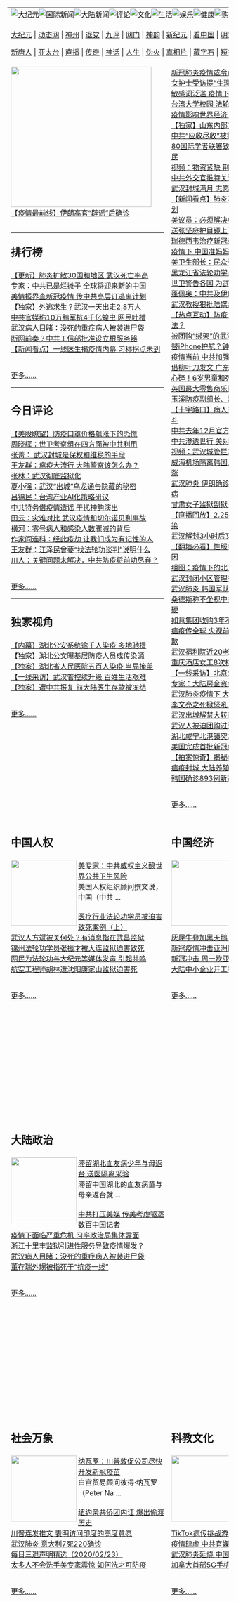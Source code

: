 <a name="1" id="1" target="_blank">&nbsp;</a> <span id="1">&nbsp;</span><table border="0"><tr><td colspan="3" VALIGN=TOP nowrap><a href="https://github.com/cdhmw2466/djy/blob/master/gb/nsc413.md#1"><img src="https://raw.githubusercontent.com/cdhmw2466/www/master/t/djy/1.jpg" title="大纪元"></a><a href="https://github.com/cdhmw2466/djy/blob/master/gb/n24hr.md#1"><img src="https://raw.githubusercontent.com/cdhmw2466/www/master/t/djy/3.jpg" title="国际新闻"></a><a href="https://github.com/cdhmw2466/djy/blob/master/gb/nsc413.md#1"><img src="https://raw.githubusercontent.com/cdhmw2466/www/master/t/djy/4.jpg" title="大陆新闻"></a><a href="https://github.com/cdhmw2466/djy/blob/master/gb/news392.md#1"><img src="https://raw.githubusercontent.com/cdhmw2466/www/master/t/djy/5.jpg" title="评论"></a><a href="https://github.com/cdhmw2466/djy/blob/master/gb/news2007.md#1"><img src="https://raw.githubusercontent.com/cdhmw2466/www/master/t/djy/6.jpg" title="文化"></a><a href="https://github.com/cdhmw2466/djy/blob/master/gb/news2008.md#1"><img src="https://raw.githubusercontent.com/cdhmw2466/www/master/t/djy/7.jpg" title="生活"></a><a href="https://github.com/cdhmw2466/djy/blob/master/gb/ncyule.md#1"><img src="https://raw.githubusercontent.com/cdhmw2466/www/master/t/djy/8.jpg" title="娱乐"></a><a href="https://github.com/cdhmw2466/djy/blob/master/gb/nsc1002.md#1"><img src="https://raw.githubusercontent.com/cdhmw2466/www/master/t/djy/9.jpg" title="健康"><a href="https://www.youlucky.com"><img src="https://raw.githubusercontent.com/cdhmw2466/www/master/t/djy/10.jpg" title="购物"></a><a href="https://donate.epochtimes.com/?utm_medium=epochtimes&utm_source=referral&utm_campaign=donate_button_djyarticleheader"><img src="https://raw.githubusercontent.com/cdhmw2466/www/master/t/djy/12.jpg" title="捐款"></a></td></tr><tr><td colspan="3" VALIGN=TOP nowrap><p><a href="https://fg.tz33.ga/hua/7" rel="nofollow">大纪元</a> | <a href="https://fg.tz33.ga/hua/513" rel="nofollow">动态网</a> | <a href="https://git.io/fjHpv" rel="nofollow">神州</a> | <a href="https://fg.tz33.ga/hua/8" rel="nofollow">退党</a> | <a href="https://git.io/fjHpU" rel="nofollow">九评</a> | <a href="https://git.io/fjHpT" rel="nofollow">网门</a> | <a href="https://fg.tz33.ga/hua/4" rel="nofollow">神韵</a> | <a href="https://git.io/fjHpI" rel="nofollow">新纪元</a> | <a href="https://fg.tz33.ga/hua/11" rel="nofollow">看中国</a> | <a href="https://fg.tz33.ga/hua/3" rel="nofollow">明慧网</a> | <a href="https://git.io/fjHpq" rel="nofollow">明慧十方</a> | <a href="https://git.io/fj9lQ" rel="nofollow">明慧焦点</a> | <a href="https://fg.tz33.ga/hua/9" rel="nofollow">希望之声</a> | <a href="https://git.io/fjHpY" rel="nofollow">漫谈党文化</a ></p><p><a href="https://fg.tz33.ga/hua/5" rel="nofollow">新唐人</a> | <a href="https://git.io/JervF" rel="nofollow">亚太台</a> | <a href="https://git.io/fjHpG" rel="nofollow">直播</a> | <a href="https://git.io/fj9lp" rel="nofollow">传奇</a> | <a href="https://git.io/fj9lX" rel="nofollow">神话</a> | <a href="https://git.io/fjHpZ" rel="nofollow">人生</a> | <a href="https://git.io/fjFNJ" rel="nofollow">伪火</a > | <a href="https://git.io/fjHpc" rel="nofollow">真相片</a> | <a href="https://git.io/fj9lK" rel="nofollow">藏字石</a> | <a href="https://git.io/fj9l5" rel="nofollow">短视频</a> | <a href="https://git.io/fjHpW" rel="nofollow">告诉未来</a > | <a href="https://git.io/fjHpl" rel="nofollow">终级目的</a> | <a href="https://git.io/fj9lM" rel="nofollow">中共活摘</a > | <a href="https://git.io/fjHp4" rel="nofollow">风雨天地行</a></p></td></tr>
<tr><td VALIGN=TOP width="355" height="1000"><a href="https://github.com/cdhmw2466/djy/blob/master/gb/20/2/25/n11895902.md#1"><img width="320" src="https://i.epochtimes.com/assets/uploads/2020/02/c7f965000ed5bb7b8155117cc8d2e903-320x200.jpg">【疫情最前线】伊朗高官“辟谣”后确诊</a><br><h2><p><hr><strong>排行榜</strong></p></h2>
<a href="https://github.com/cdhmw2466/djy/blob/master/gb/20/1/17/n11801312.md#1">【更新】肺炎扩散30国和地区 武汉死亡率高</a><br>
<a href="https://github.com/cdhmw2466/djy/blob/master/gb/20/2/19/n11879930.md#1">专家：中共已是烂摊子 全球将迎来新的中国</a><br>
<a href="https://github.com/cdhmw2466/djy/blob/master/gb/20/2/22/n11888161.md#1">美情报界查新冠疫情 传中共高层订逃离计划</a><br>
<a href="https://github.com/cdhmw2466/djy/blob/master/gb/20/2/19/n11879658.md#1">【独家】外逃求生？武汉一天出走2.8万人</a><br>
<a href="https://github.com/cdhmw2466/djy/blob/master/gb/20/2/21/n11885738.md#1">中共官媒称10万鸭军抗4千亿蝗虫 网民吐槽</a><br>
<a href="https://github.com/cdhmw2466/djy/blob/master/gb/20/2/24/n11892728.md#1">武汉病人目睹：没死的重症病人被装进尸袋</a><br>
<a href="https://github.com/cdhmw2466/djy/blob/master/gb/20/2/20/n11883520.md#1">断网前奏？中共工信部批准设立根服务器</a><br>
<a href="https://github.com/cdhmw2466/djy/blob/master/gb/20/2/21/n11886484.md#1">【新闻看点】一线医生揭疫情内幕 习称拐点未到</a><br>
<br><p><a href="https://github.com/cdhmw2466/djy/blob/master/gb/nscrw413.md#1">更多......</a></p><hr><h2><p><strong>今日评论</strong></p></h2>
<a href="https://github.com/cdhmw2466/djy/blob/master/gb/20/2/25/n11895850.md#1">【美股瞭望】防疫口罩价格飙涨下的恐慌</a><br>
<a href="https://github.com/cdhmw2466/djy/blob/master/gb/20/2/25/n11895356.md#1">周晓辉：世卫考察组在四方面被中共利用</a><br>
<a href="https://github.com/cdhmw2466/djy/blob/master/gb/20/2/25/n11895293.md#1">张菁： 武汉封城是保权和维稳的手段</a><br>
<a href="https://github.com/cdhmw2466/djy/blob/master/gb/20/2/25/n11895418.md#1">王友群：瘟疫大流行 大陆警察该怎么办？</a><br>
<a href="https://github.com/cdhmw2466/djy/blob/master/gb/20/2/25/n11895363.md#1">张林：武汉彻底监狱化</a><br>
<a href="https://github.com/cdhmw2466/djy/blob/master/gb/20/2/25/n11895280.md#1">夏小强：武汉“出城”乌龙通告隐藏的秘密</a><br>
<a href="https://github.com/cdhmw2466/djy/blob/master/gb/20/2/25/n11894982.md#1">吕锡民：台湾产业AI化策略研议</a><br>
<a href="https://github.com/cdhmw2466/djy/blob/master/gb/20/2/25/n11894363.md#1">中共特务借疫情造谣 干扰神韵演出</a><br>
<a href="https://github.com/cdhmw2466/djy/blob/master/gb/20/2/23/n11889371.md#1">田云：灾难对比 武汉疫情和切尔诺贝利事故</a><br>
<a href="https://github.com/cdhmw2466/djy/blob/master/gb/20/2/25/n11894188.md#1">横河：零号病人和感染人数骤减的背后</a><br>
<a href="https://github.com/cdhmw2466/djy/blob/master/gb/20/2/25/n11894121.md#1">作家阎连科：经此疫劫 让我们成为有记性的人</a><br>
<a href="https://github.com/cdhmw2466/djy/blob/master/gb/20/2/25/n11893471.md#1">王友群：江泽民曾要“找法轮功谈判”说明什么</a><br>
<a href="https://github.com/cdhmw2466/djy/blob/master/gb/20/2/24/n11893421.md#1">川人：关键问题未解决，中共防疫将前功尽弃？</a><br>
<br><p><a href="https://github.com/cdhmw2466/djy/blob/master/gb/news392.md#1">更多......</a></p><hr><h2><p><strong>独家视角</strong></p></h2>
<a href="https://github.com/cdhmw2466/djy/blob/master/gb/20/2/22/n11888526.md#1">【内幕】湖北公安系统逾千人染疫 多地驰援</a><br>
<a href="https://github.com/cdhmw2466/djy/blob/master/gb/20/2/22/n11887125.md#1">【独家】湖北公文曝基层防疫人员成传染源</a><br>
<a href="https://github.com/cdhmw2466/djy/blob/master/gb/20/2/22/n11888080.md#1">【独家】湖北省人民医院五百人染疫 当局掩盖</a><br>
<a href="https://github.com/cdhmw2466/djy/blob/master/gb/20/2/22/n11886970.md#1">【一线采访】武汉管控续升级 百姓生活艰难</a><br>
<a href="https://github.com/cdhmw2466/djy/blob/master/gb/20/2/21/n11884783.md#1">【独家】遭中共报复 前大陆医生存款被冻结</a><br>
<br><p><a href="https://github.com/cdhmw2466/djy/blob/master/gb/nf6092.md#1">更多......</a></p>
</td><td VALIGN=TOP width="352">
<a href="https://github.com/cdhmw2466/djy/blob/master/gb/20/2/25/n11895835.md#1">新冠肺炎疫情或令商界加速放弃“中国制造”</a><br>
<a href="https://github.com/cdhmw2466/djy/blob/master/gb/20/2/25/n11895768.md#1">女护士受访提“生理期” 央视删镜头遭轰</a><br>
<a href="https://github.com/cdhmw2466/djy/blob/master/gb/20/2/25/n11895793.md#1">敏感词泛滥 疫情下网络上课遇连串尴尬</a><br>
<a href="https://github.com/cdhmw2466/djy/blob/master/gb/20/2/25/n11895392.md#1">台湾大学校园 法轮功社团传真相</a><br>
<a href="https://github.com/cdhmw2466/djy/blob/master/gb/20/2/25/n11895634.md#1">疫情影响世界经济 全球供应链面临重组</a><br>
<a href="https://github.com/cdhmw2466/djy/blob/master/gb/20/2/24/n11891016.md#1">【独家】山东内部文件：确诊数是公布的数倍</a><br>
<a href="https://github.com/cdhmw2466/djy/blob/master/gb/20/2/25/n11895431.md#1">中共“应收尽收”被指空话 不少病患求救遭拒</a><br>
<a href="https://github.com/cdhmw2466/djy/blob/master/gb/20/2/25/n11895601.md#1">80国际学者联署致函习近平：言论自由还人民</a><br>
<a href="https://github.com/cdhmw2466/djy/blob/master/gb/20/2/25/n11895433.md#1">视频：物资紧缺 荆州救灾物资“领导先拿”</a><br>
<a href="https://github.com/cdhmw2466/djy/blob/master/gb/20/2/25/n11895424.md#1">中共外交官推特关注日本前色情女星惹议</a><br>
<a href="https://github.com/cdhmw2466/djy/blob/master/gb/20/2/25/n11895282.md#1">武汉封城满月 志愿者接受VOA采访遭训诫</a><br>
<a href="https://github.com/cdhmw2466/djy/blob/master/gb/20/2/25/n11895448.md#1">【新闻看点】肺炎攻进中南海？传密订出逃计划</a><br>
<a href="https://github.com/cdhmw2466/djy/blob/master/gb/20/2/25/n11895991.md#1">美议员：必须解决中国垄断美国药品的问题</a><br>
<a href="https://github.com/cdhmw2466/djy/blob/master/gb/20/2/25/n11895723.md#1">送张坚庭护目镜上飞机 梁芷珊：最佳小礼物</a><br>
<a href="https://github.com/cdhmw2466/djy/blob/master/gb/20/2/25/n11895845.md#1">瑞德西韦治疗新冠患者 美进行首个临床试验</a><br>
<a href="https://github.com/cdhmw2466/djy/blob/master/gb/20/2/25/n11895683.md#1">疫情下 中国准妈妈们面临哪些痛苦和困境</a><br>
<a href="https://github.com/cdhmw2466/djy/blob/master/gb/20/2/25/n11895308.md#1">美卫生部长：民众要学习新冠病毒预防知识</a><br>
<a href="https://github.com/cdhmw2466/djy/blob/master/gb/20/2/25/n11894617.md#1">黑龙江省法轮功学员李秀芹被迫害致死</a><br>
<a href="https://github.com/cdhmw2466/djy/blob/master/gb/20/2/25/n11895336.md#1">世卫警告各国 为武汉肺炎持续蔓延做好准备</a><br>
<a href="https://github.com/cdhmw2466/djy/blob/master/gb/20/2/25/n11895492.md#1">蓬佩奥：中共及伊朗隐匿新冠疫情 危害全球</a><br>
<a href="https://github.com/cdhmw2466/djy/blob/master/gb/20/2/25/n11895214.md#1">武汉教授狠批陆媒疫情报导：侮辱人智商</a><br>
<a href="https://github.com/cdhmw2466/djy/blob/master/gb/20/2/25/n11895423.md#1">【热点互动】防疫复工双重压力 北京乱章法？</a><br>
<a href="https://github.com/cdhmw2466/djy/blob/master/gb/20/2/25/n11895316.md#1">被团购“绑架”的武汉人：蔬菜贵又腐烂</a><br>
<a href="https://github.com/cdhmw2466/djy/blob/master/gb/20/2/25/n11895366.md#1">替iPhone护航？钟南山被富士康聘为总顾问</a><br>
<a href="https://github.com/cdhmw2466/djy/blob/master/gb/20/2/25/n11895345.md#1">疫情当前 中共加强审查和宣传 引发反弹</a><br>
<a href="https://github.com/cdhmw2466/djy/blob/master/gb/20/2/25/n11895199.md#1">借柳叶刀发文 广东医护武汉公开吁国际援助</a><br>
<a href="https://github.com/cdhmw2466/djy/blob/master/gb/20/2/25/n11895217.md#1">心碎！6岁男童和死去多日的爷爷</a><br>
<a href="https://github.com/cdhmw2466/djy/blob/master/gb/20/2/25/n11895230.md#1">英国最大零售商乐购全面退出中国</a><br>
<a href="https://github.com/cdhmw2466/djy/blob/master/gb/20/2/25/n11895172.md#1">玉溪防疫副组长、副市长蔡四宏突然落马</a><br>
<a href="https://github.com/cdhmw2466/djy/blob/master/gb/20/2/25/n11893784.md#1">【十字路口】病人未死被火化 武汉解封曝权斗</a><br>
<a href="https://github.com/cdhmw2466/djy/blob/master/gb/20/2/25/n11893522.md#1">中共去年12月官方报告传染病例暴增</a><br>
<a href="https://github.com/cdhmw2466/djy/blob/master/gb/20/2/25/n11894995.md#1">中共渗透世行 美对冲基金创办人促全面问责</a><br>
<a href="https://github.com/cdhmw2466/djy/blob/master/gb/20/2/25/n11894684.md#1">视频：武汉城管拦车抢走四川运来的救灾蔬菜</a><br>
<a href="https://github.com/cdhmw2466/djy/blob/master/gb/20/2/25/n11894438.md#1">威海机场隔离韩国入境者 首尔飞青岛票价暴涨</a><br>
<a href="https://github.com/cdhmw2466/djy/blob/master/gb/20/2/25/n11894906.md#1">武汉肺炎 伊朗确诊95例16死 卫生副部长染病</a><br>
<a href="https://github.com/cdhmw2466/djy/blob/master/gb/20/2/24/n11892230.md#1">甘肃女子监狱副狱长朱鸿的恶行</a><br>
<a href="https://github.com/cdhmw2466/djy/blob/master/gb/20/2/25/n11894749.md#1">【直播回放】2.25新肺炎追踪：伊朗高官感染</a><br>
<a href="https://github.com/cdhmw2466/djy/blob/master/gb/20/2/24/n11892880.md#1">武汉解封3小时后又封城 中共防疫指挥混乱</a><br>
<a href="https://github.com/cdhmw2466/djy/blob/master/gb/20/2/25/n11893837.md#1">【翻墙必看】性服务或是浙江监狱染瘟疫的原因</a><br>
<a href="https://github.com/cdhmw2466/djy/blob/master/gb/20/2/25/n11894643.md#1">组图：疫情下的北京</a><br>
<a href="https://github.com/cdhmw2466/djy/blob/master/gb/20/2/25/n11894718.md#1">武汉封闭小区管理存漏洞 值守人员玩手机</a><br>
<a href="https://github.com/cdhmw2466/djy/blob/master/gb/20/2/25/n11894703.md#1">武汉肺炎 韩国军队确诊18例 逾9230人隔离</a><br>
<a href="https://github.com/cdhmw2466/djy/blob/master/gb/20/2/25/n11894366.md#1">桑德斯称不坐视中共犯台 专家：美对中共强硬</a><br>
<a href="https://github.com/cdhmw2466/djy/blob/master/gb/20/2/25/n11894251.md#1">如意集团收购3年不付钱 以色列成衣商拟起诉</a><br>
<a href="https://github.com/cdhmw2466/djy/blob/master/gb/20/2/25/n11894490.md#1">瘟疫传全球 央视前主持人：中共需向世界道歉</a><br>
<a href="https://github.com/cdhmw2466/djy/blob/master/gb/20/2/25/n11893680.md#1">武汉福利院近20老人死亡 多名医护染肺炎</a><br>
<a href="https://github.com/cdhmw2466/djy/blob/master/gb/20/2/25/n11894459.md#1">重庆酒店女工8次核酸检测阴性后确诊</a><br>
<a href="https://github.com/cdhmw2466/djy/blob/master/gb/20/2/25/n11894212.md#1">【一线采访】北京疫情猛烈 网友绘新冠地图</a><br>
<a href="https://github.com/cdhmw2466/djy/blob/master/gb/20/2/25/n11893799.md#1">专家：大陆房企资金压力将在3月份出现</a><br>
<a href="https://github.com/cdhmw2466/djy/blob/master/gb/20/2/25/n11894035.md#1">武汉肺炎疫情下 大陆民众“画肉解馋”</a><br>
<a href="https://github.com/cdhmw2466/djy/blob/master/gb/20/2/25/n11893777.md#1">李文亮之死掀怒吼 中国的切尔诺贝利时刻？</a><br>
<a href="https://github.com/cdhmw2466/djy/blob/master/gb/20/2/25/n11894036.md#1">武汉出城解禁大转弯 解封令是谁签发的？</a><br>
<a href="https://github.com/cdhmw2466/djy/blob/master/gb/20/2/25/n11893802.md#1">武汉人被迫团购过活 230元买全肥生虫猪肉</a><br>
<a href="https://github.com/cdhmw2466/djy/blob/master/gb/20/2/25/n11893921.md#1">湖北咸宁北港镇突发大火 一名救火村民身亡</a><br>
<a href="https://github.com/cdhmw2466/djy/blob/master/gb/20/2/25/n11893526.md#1">美国完成首批新冠疫苗 四月进行临床试验</a><br>
<a href="https://github.com/cdhmw2466/djy/blob/master/gb/20/2/25/n11893753.md#1">【拍案惊奇】揭秘俄超强防疫部 有特效药？</a><br>
<a href="https://github.com/cdhmw2466/djy/blob/master/gb/20/2/25/n11893705.md#1">瘟疫封城 大陆养殖户血本无归</a><br>
<a href="https://github.com/cdhmw2466/djy/blob/master/gb/20/2/25/n11893662.md#1">韩国确诊893例新冠 美提升旅行警告至第3级</a><br>
<br><p><a href="https://github.com/cdhmw2466/djy/blob/master/gb/nsc413_2.md#1">更多......</a></p></td><td VALIGN=TOP rowspan=6 width="156" align="middle"><a href="https://git.io/fj9l0" target="_blank"><img width="130" src="https://raw.githubusercontent.com/cdhmw2466/www/master/t/djy/gudianwu.jpg" title="神韵古典舞技巧表演" alt="神韵古典舞技巧表演"><br>神韵古典舞表演</a><br><a href="https://git.io/fj9la" target="_blank"><img width="130" src="https://raw.githubusercontent.com/cdhmw2466/www/master/t/djy/9ping.jpg" title="九评共产党" alt="九评共产党"><br>九评共产党</a><br><a href="https://git.io/fj9lr" target="_blank"><img width="130" src="https://raw.githubusercontent.com/cdhmw2466/www/master/t/djy/communism.jpg" title="共产主义终极目的" alt="共产主义终极目的"><br>共产主义终极目的</a><br><a href="https://git.io/fjFNJ" target="_blank"><img width="130" src="https://raw.githubusercontent.com/cdhmw2466/www/master/t/djy/weihuo.jpg" title="中共的伪火骗局"" alt="中共的伪火骗局""><br>中共的伪火骗局"</a><br><a href="https://git.io/fj9lK" target="_blank"><img width="130" src="https://raw.githubusercontent.com/cdhmw2466/www/master/t/djy/changzhi.jpg" title="古今奇观-藏字石" alt="古今奇观-藏字石"><br>古今奇观-藏字石</a><br><a href="https://git.io/fj9lP" target="_blank"><img width="130" src="https://raw.githubusercontent.com/cdhmw2466/www/master/t/djy/tianan.jpg" title="通往天安门的旅程" alt="通往天安门的旅程"><br>通往天安门的旅程</a><br><a href="https://git.io/fj9lX" target="_blank"><img width="130" src="https://raw.githubusercontent.com/cdhmw2466/www/master/t/djy/weilai.jpg" title="未来人的神话" alt="未来人的神话"><br>未来人的神话故事</a><br><a href="https://git.io/fj9l1" target="_blank"><img width="130" src="https://raw.githubusercontent.com/cdhmw2466/www/master/t/djy/ji-zy.jpg" title="中共罪恶的活摘" alt="中共罪恶的活摘"><br>中共罪恶的活摘</a><br><a href="https://git.io/fj9lM" target="_blank"><img width="130" src="https://raw.githubusercontent.com/cdhmw2466/www/master/t/djy/huozhai.jpg" title="铁证如山" alt="铁证如山"><br>铁证如山</a><br><a href="https://git.io/fj9lD" target="_blank"><img width="130" src="https://raw.githubusercontent.com/cdhmw2466/www/master/t/djy/4ke.jpg" title="一家四口死于中共暴政" alt="一家四口死于中共暴政"><br>一家四口死于暴政</a><br><a href="https://git.io/fj9ly" target="_blank"><img width="130" src="https://raw.githubusercontent.com/cdhmw2466/www/master/t/djy/jie-di.jpg" title="─弟妹相继死于中共迫害" alt="─弟妹相继死于中共迫害"><br>弟妹相继死于迫害</a><br><a href="https://git.io/fj9lS" target="_blank"><img width="130" src="https://raw.githubusercontent.com/cdhmw2466/www/master/t/djy/ma-sj.jpg" title="她们许多已经被中共迫害至死" alt="她们许多已经被中共迫害至死"><br>她们被中共迫害死</a><br><a href="https://git.io/fj9l9" target="_blank"><img width="130" src="https://raw.githubusercontent.com/cdhmw2466/www/master/t/djy/shuan-cxl.jpg" title="双城血泪" alt="双城血泪"><br>双城血泪</a><br><a href="https://git.io/fj9lH" target="_blank"><img width="130" src="https://raw.githubusercontent.com/cdhmw2466/www/master/t/djy/wu-zbh.jpg" title="震撼人心的无罪辩护" alt="震撼人心的无罪辩护"><br>无罪辩护震撼人心</a><br><a href="https://git.io/fj9lQ" target="_blank"><img width="130" src="https://raw.githubusercontent.com/cdhmw2466/www/master/t/djy/6c10-720.jpg" title="从610到720" alt="从610到720"><br>从610到720</a><br><a href="https://git.io/fj9l7" target="_blank"><img width="130" src="https://raw.githubusercontent.com/cdhmw2466/www/master/t/djy/xian-z.jpg" title="中共官员的选择" alt="中共官员的选择"><br>中共官员的选择</a><br><a href="https://git.io/fj9l5" target="_blank"><img width="130" src="https://raw.githubusercontent.com/cdhmw2466/www/master/t/djy/1400l.jpg" title="剖析1400例" alt="剖析1400例"><br>剖析1400例</a><br><a href="https://git.io/fj9lb" target="_blank"><img width="130" src="https://raw.githubusercontent.com/cdhmw2466/www/master/t/djy/425.jpg" title="万人上访真相" alt="万人上访真相"><br>万人上访真相</a><br><a href="https://git.io/fj9lN" target="_blank"><img width="130" src="https://raw.githubusercontent.com/cdhmw2466/www/master/t/djy/qing-h.jpg" title="被中共迫害的清华学子" alt="被中共迫害的清华学子"><br>被迫害的清华学子</a><br><a href="https://git.io/fj9lx" target="_blank"><img width="130" src="https://raw.githubusercontent.com/cdhmw2466/www/master/t/djy/jian-z513.jpg" title="见证513" alt="见证513"><br>见证513</a><br><a href="https://git.io/fj9lp" target="_blank"><img width="130" src="https://raw.githubusercontent.com/cdhmw2466/www/master/t/djy/gongfu.jpg" title="功夫 寻道" alt="功夫 寻道"><br>功夫 寻道</a><br><a href="https://git.io/fj9lh" target="_blank"><img width="130" src="https://raw.githubusercontent.com/cdhmw2466/www/master/t/djy/guangguimian.jpg" title="歌唱家人生奇迹" alt="歌唱家人生奇迹"><br>歌唱家的人生奇迹</a><br><a href="https://git.io/fj9lj" target="_blank"><img width="130" src="https://raw.githubusercontent.com/cdhmw2466/www/master/t/djy/ming-jjy.jpg" title="名校精英的选择" alt="名校精英的选择"><br>名校精英的选择</a><br><a href="https://git.io/fj98e" target="_blank"><img width="130" src="https://raw.githubusercontent.com/cdhmw2466/www/master/t/djy/yin-lj.jpg" title="音乐之家的故事" alt="音乐之家的故事"><br>音乐之家的故事</a><br><a href="https://git.io/fj98v" target="_blank"><img width="130" src="https://raw.githubusercontent.com/cdhmw2466/www/master/t/djy/ming-hsf.jpg" title="平凡中的不平凡" alt="平凡中的不平凡"><br>平凡中的不平凡</a><br><a href="https://github.com/cdhmw2466/djy/blob/master/gb/13/9/29/n3974789.md?dfh#1" target="_blank"><img width="128" src="https://raw.githubusercontent.com/cdhmw2466/www/master/t/130/nizhibeituolanlao.jpg" title="善良女士被投男牢"  alt="善良女士被投男牢"><br>善良女士被投男牢</a><br><a href="https://github.com/cdhmw2466/djy/blob/master/gb/16/3/16/n4663449.md?dfh#1" target="_blank"><img width="128" src="https://raw.githubusercontent.com/cdhmw2466/www/master/t/130/huozhai1.jpg" title="警卫目击中共活摘"  alt="警卫目击中共活摘"><br>警卫目击中共活摘</a><br><a href="https://github.com/cdhmw2466/djy/blob/master/gb/10/11/7/n3077476.md?dfh#1" target="_blank"><img width="128" src="https://raw.githubusercontent.com/cdhmw2466/www/master/t/130/motoumks.jpg" title="马克思的成魔之路"  alt="马克思的成魔之路"><br>马克思的成魔之路</a><br><a href="https://github.com/cdhmw2466/djy/blob/master/gb/18/12/9/n10900044.md?dfh#1" target="_blank"><img width="128" src="https://raw.githubusercontent.com/cdhmw2466/www/master/t/130/konggaojm.jpg" title="303万人的举报"  alt="303万人的举报"><br>303万人的举报</a><br><a href="https://github.com/cdhmw2466/djy/blob/master/gb/8/12/18/n2367165.md?dfh#1" target="_blank"><img width="128" src="https://raw.githubusercontent.com/cdhmw2466/www/master/t/130/lianganduibi.jpg" title="海峡两岸强烈反差"  alt="海峡两岸强烈反差"><br>海峡两岸强烈反差</a><br><a href="https://github.com/cdhmw2466/djy/blob/master/gb/18/10/27/n10812623.md?dfh#1" target="_blank"><img width="128" src="https://raw.githubusercontent.com/cdhmw2466/www/master/t/130/yindu.jpg" title="印度媒体报道东方"  alt="印度媒体报道东方"><br>印度媒体报道东方</a><br><a href="https://github.com/cdhmw2466/djy/blob/master/gb/18/6/9/n10469652.md?dfh#1" target="_blank"><img width="128" src="https://raw.githubusercontent.com/cdhmw2466/www/master/t/130/xuejiao.jpg" title="不一样的海外校园"  alt="不一样的海外校园"><br>不一样的海外校园</a><br>
<tr><td VALIGN=TOP width="355"><h2><p><strong>中国人权</strong></p></h2><a href="https://github.com/cdhmw2466/djy/blob/master/gb/20/2/25/n11893474.md#1"><img width="150" align ="left" src="https://i.epochtimes.com/assets/uploads/2019/12/2019-12-010.16-150x120.jpg"></a><a href="https://github.com/cdhmw2466/djy/blob/master/gb/20/2/25/n11893474.md#1">美专家：中共威权主义酿世界公共卫生风险</a><br>美国人权组织顾问撰文说，中国（中共 ...<br><br><a href="https://github.com/cdhmw2466/djy/blob/master/gb/20/2/20/n11883051.md#1">医疗行业法轮功学员被迫害致死案例（上）</a><br><a href="https://github.com/cdhmw2466/djy/blob/master/gb/20/2/24/n11891753.md#1">武汉人方斌被关何处？有消息指在武昌监狱</a><br><a href="https://github.com/cdhmw2466/djy/blob/master/gb/20/2/24/n11892086.md#1">锦州法轮功学员张振才被大连监狱迫害致死</a><br><a href="https://github.com/cdhmw2466/djy/blob/master/gb/20/2/23/n11889143.md#1">网民为法轮功与大纪元等媒体发声 引起共鸣</a><br><a href="https://github.com/cdhmw2466/djy/blob/master/gb/20/2/22/n11888407.md#1">航空工程师胡林遭沈阳康家山监狱迫害死</a><br><br><p><a href="https://github.com/cdhmw2466/djy/blob/master/gb/ncid278.md#1">更多......</a></p></td><td VALIGN=TOP width="352"><h2><p><strong>中国经济</strong></p></h2><a href="https://github.com/cdhmw2466/djy/blob/master/gb/20/2/24/n11893150.md#1"><img width="150" align ="left" src="https://i.epochtimes.com/assets/uploads/2010/05/1005210433341757-150x120.jpg"></a><a href="https://github.com/cdhmw2466/djy/blob/master/gb/20/2/24/n11893150.md#1">疫情之下 大陆复工农民工遭遇种种辛酸事</a><br>目前大陆农民工仅有三分之一返工，而 ...<br><br><a href="https://github.com/cdhmw2466/djy/blob/master/gb/20/2/25/n11893520.md#1">西联汇款：人民币兑美元年底料跌至7.25</a><br><a href="https://github.com/cdhmw2466/djy/blob/master/gb/20/2/25/n11893495.md#1">灰犀牛叠加黑天鹅 中国经济前景堪忧</a><br><a href="https://github.com/cdhmw2466/djy/blob/master/gb/20/2/24/n11893339.md#1">新冠疫情冲击亚洲国家经济 最新预测一览</a><br><a href="https://github.com/cdhmw2466/djy/blob/master/gb/20/2/24/n11892648.md#1">新冠冲击 周一欧亚股哀号 美股跌逾3%</a><br><a href="https://github.com/cdhmw2466/djy/blob/master/gb/20/2/24/n11892702.md#1">大陆中小企业开工率不足30% “五难”临头</a><br><br><p><a href="https://github.com/cdhmw2466/djy/blob/master/gb/ncid283.md#1">更多......</a></p></td></tr><tr><td VALIGN=TOP width="355"><h2><p><strong>大陆政治</strong></p></h2><a href="https://github.com/cdhmw2466/djy/blob/master/gb/20/2/25/n11893532.md#1"><img width="150" align ="left" src="https://i.epochtimes.com/assets/uploads/2020/02/2002242039192378-150x120.jpg"></a><a href="https://github.com/cdhmw2466/djy/blob/master/gb/20/2/25/n11893532.md#1">滞留湖北血友病少年与母返台 送医隔离采验</a><br>滞留中国湖北的血友病童与母亲返台就 ...<br><br><a href="https://github.com/cdhmw2466/djy/blob/master/gb/20/2/24/n11893178.md#1">中共打压美媒 传美考虑驱逐数百中国记者</a><br><a href="https://github.com/cdhmw2466/djy/blob/master/gb/20/2/24/n11893305.md#1">疫情下面临严重危机  习率政治局集体露面</a><br><a href="https://github.com/cdhmw2466/djy/blob/master/gb/20/2/24/n11892816.md#1">浙江十里丰监狱引进性服务导致疫情爆发？</a><br><a href="https://github.com/cdhmw2466/djy/blob/master/gb/20/2/24/n11892728.md#1">武汉病人目睹：没死的重症病人被装进尸袋</a><br><a href="https://github.com/cdhmw2466/djy/blob/master/gb/20/2/24/n11892559.md#1">董存瑞外甥被指死于“抗疫一线”</a><br><br><p><a href="https://github.com/cdhmw2466/djy/blob/master/gb/ncid277.md#1">更多......</a></p></td><td VALIGN=TOP width="352"></td></tr><tr><td VALIGN=TOP width="355"><h2><p><strong>社会万象</strong></p></h2><a href="https://github.com/cdhmw2466/djy/blob/master/gb/20/2/24/n11893211.md#1"><img width="150" align ="left" src="https://i.epochtimes.com/assets/uploads/2018/10/GettyImages-1024833406-150x120.jpg"></a><a href="https://github.com/cdhmw2466/djy/blob/master/gb/20/2/24/n11893211.md#1">纳瓦罗：川普敦促公司尽快开发新冠疫苗</a><br>白宫贸易顾问彼得·纳瓦罗（Peter Na ...<br><br><a href="https://github.com/cdhmw2466/djy/blob/master/gb/20/2/24/n11891235.md#1">纽约亲共侨团内讧 爆出偷渡历史</a><br><a href="https://github.com/cdhmw2466/djy/blob/master/gb/20/2/24/n11891927.md#1">川普连发推文 表明访问印度的高度意愿</a><br><a href="https://github.com/cdhmw2466/djy/blob/master/gb/20/2/24/n11892166.md#1">武汉肺炎 意大利7死220确诊</a><br><a href="https://github.com/cdhmw2466/djy/blob/master/gb/20/2/24/n11890908.md#1">每日三退声明精选（2020/02/23）</a><br><a href="https://github.com/cdhmw2466/djy/blob/master/gb/20/2/17/n11875866.md#1">太多人不会洗手美专家震惊 如何洗才可防疫</a><br><br><p><a href="https://github.com/cdhmw2466/djy/blob/master/gb/ncid282.md#1">更多......</a></p></td><td VALIGN=TOP width="352"><h2><p><strong>科教文化</strong></p></h2><a href="https://github.com/cdhmw2466/djy/blob/master/gb/20/2/24/n11891206.md#1"><img width="150" align ="left" src="https://i.epochtimes.com/assets/uploads/2013/10/1310161022522320-150x120.jpg"></a><a href="https://github.com/cdhmw2466/djy/blob/master/gb/20/2/24/n11891206.md#1">一桩案件揭中共军方利用美大学进行秘密研究</a><br>波士顿大学一名中国访问学者被美国司 ...<br><br><a href="https://github.com/cdhmw2466/djy/blob/master/gb/20/2/21/n11884340.md#1">《花木兰》上映在即 美国影协评级PG-13</a><br><a href="https://github.com/cdhmw2466/djy/blob/master/gb/20/2/20/n11883598.md#1">TikTok疯传挑战游戏 致多名青少年伤亡</a><br><a href="https://github.com/cdhmw2466/djy/blob/master/gb/20/2/19/n11879229.md#1">疫情肆虐 中共官媒连出假新闻 压制民声</a><br><a href="https://github.com/cdhmw2466/djy/blob/master/gb/20/2/18/n11877750.md#1">武汉肺炎延烧 中国学生无法参加SAT等考试</a><br><a href="https://github.com/cdhmw2466/djy/blob/master/gb/20/2/12/n11864631.md#1">加拿大首部5G手机下月问世</a><br><br><p><a href="https://github.com/cdhmw2466/djy/blob/master/gb/ncid281.md#1">更多......</a></p></td></tr><tr><td VALIGN=TOP width="355"><h2><p><strong>网闻禁闻</strong></p></h2><a href="https://github.com/cdhmw2466/djy/blob/master/gb/20/2/24/n11892736.md#1"><img width="150" align ="left" src="https://i.epochtimes.com/assets/uploads/2020/02/GettyImages-1202227859-150x120.jpg"></a><a href="https://github.com/cdhmw2466/djy/blob/master/gb/20/2/24/n11892736.md#1">WHO专家赴武汉考察 没去医院“脏区”</a><br>世界卫生组织（WHO）周一（2月24日） ...<br><br><a href="https://github.com/cdhmw2466/djy/blob/master/gb/20/2/22/n11888161.md#1">美情报界查新冠疫情 传中共高层订逃离计划</a><br><a href="https://github.com/cdhmw2466/djy/blob/master/gb/20/2/22/n11888077.md#1">中共征游轮让医护入驻 恐重演钻石公主号悲剧</a><br><a href="https://github.com/cdhmw2466/djy/blob/master/gb/20/2/21/n11886753.md#1">关于新型冠状病毒最容易忽视的七件事</a><br><a href="https://github.com/cdhmw2466/djy/blob/master/gb/20/2/21/n11886380.md#1">WHO国际小组明日前往武汉 含美国专家</a><br><a href="https://github.com/cdhmw2466/djy/blob/master/gb/20/2/21/n11884970.md#1">为何武汉病毒实验室无法平息阴谋论？</a><br><br><p><a href="https://github.com/cdhmw2466/djy/blob/master/gb/ncid2420.md#1">更多......</a></p></td><td VALIGN=TOP width="352"><h2><p><strong>群体事件</strong></p></h2><a href="https://github.com/cdhmw2466/djy/blob/master/gb/20/2/23/n11890128.md#1"><img width="150" align ="left" src="https://i.epochtimes.com/assets/uploads/2020/02/GettyImages-1202239826-150x120.jpg"></a><a href="https://github.com/cdhmw2466/djy/blob/master/gb/20/2/23/n11890128.md#1">武汉肺炎伊朗爆43例8死 官方称感染源自中国</a><br>伊朗周日（2月23日）新增武汉肺炎确?...<br><br><a href="https://github.com/cdhmw2466/djy/blob/master/gb/20/2/23/n11889926.md#1">武汉肺炎疫情爆发 意大利确诊突破150例</a><br><a href="https://github.com/cdhmw2466/djy/blob/master/gb/20/2/23/n11889715.md#1">武汉肺炎韩国602确诊6人死 最高级预警</a><br><a href="https://github.com/cdhmw2466/djy/blob/master/gb/20/2/21/n11886708.md#1">非常时期 江西上千民众聚集市政府讨血汗钱</a><br><a href="https://github.com/cdhmw2466/djy/blob/master/gb/20/2/21/n11886401.md#1">外媒：不要让中共主导UN机构 世卫是警讯</a><br><a href="https://github.com/cdhmw2466/djy/blob/master/gb/20/2/13/n11866800.md#1">防武汉肺炎 航空公司停飞中国 一文看懂</a><br><br><p><a href="https://github.com/cdhmw2466/djy/blob/master/gb/ncid279.md#1">更多......</a></p></td></tr>
<tr><td VALIGN=TOP width="355"><h2><p><strong>九评共产党</strong></p></h2><a href="https://github.com/cdhmw2466/djy/blob/master/gb/4/11/19/n722529.md#1" target="_blank">【一】评共产党是什么</a><br><a href="https://github.com/cdhmw2466/djy/blob/master/gb/4/11/21/n723946.md#1" target="_blank">【二】评中国共产党是怎样起家的</a><br><a href="https://github.com/cdhmw2466/djy/blob/master/gb/4/11/23/n725597.md#1" target="_blank">【三】评中国共产党的暴政</a><br><a href="https://github.com/cdhmw2466/djy/blob/master/gb/4/11/25/n727814.md#1" target="_blank">【四】评共产党是反宇宙的力量</a><br><a href="https://github.com/cdhmw2466/djy/blob/master/gb/4/11/27/n730058.md#1" target="_blank">【五】评江泽民与中共相互利用迫害法轮功</a><br><a href="https://github.com/cdhmw2466/djy/blob/master/gb/4/11/29/n731667.md#1" target="_blank">【六】评中国共产党破坏民族文化</a><br><a href="https://github.com/cdhmw2466/djy/blob/master/gb/4/12/1/n733806.md#1" target="_blank">【七】评中国共产党的杀人历史</a><br><a href="https://github.com/cdhmw2466/djy/blob/master/gb/4/12/3/n735942.md#1" target="_blank">【八】评中国共产党的邪教本质</a><br><a href="https://github.com/cdhmw2466/djy/blob/master/gb/4/12/4/n737542.md#1" target="_blank">【九】评中国共产党的流氓本性</a></td><td VALIGN=TOP width="352"><h2><p><strong>三退大潮</strong></p></h2><strong>退出中共党、团、队总人数:

```diff
- 共 351,730,021 人
```
</strong>
<a href="https://github.com/cdhmw2466/djy/blob/master/gb/20/2/17/n11875621.md#1">郑一见：从自焚谎言到武汉封城</a><br>
<a href="https://github.com/cdhmw2466/djy/blob/master/gb/20/2/20/n11884306.md#1">【退党中心特稿】中共祸害广 国人快“三退”</a><br>
<br><p><a href="https://github.com/cdhmw2466/djy/blob/master/gb/nf3046.md#1">更多......</a></p></td></tr></table><h4>手机上长按并复制下列链接或二维码分享本文章：</h4>https://github.com/cdhmw2466/djy/blob/master/gb/nsc413.md#1<br><a href="https://github.com/cdhmw2466/djy/blob/master/gb/nsc413.md#1"><img src="http://d1p1.ip.zn2.us/v.php?action=qrcode&url=https://github.com/cdhmw2466/djy/blob/master/gb/nsc413.md%231" title="分享本文章"></a><br>原文地址： <a href="https://www.epochtimes.com/gb/nsc413.htm">https://www.epochtimes.com/gb/nsc413.htm</a>    （国内需<a href="https://git.io/JesJV">下载翻墙软件</a>才能访问）
